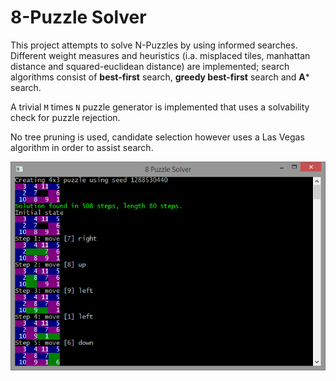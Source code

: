 # 8-Puzzle Solver

This project attempts to solve N-Puzzles by using informed searches. Different weight measures and heuristics (i.a. misplaced tiles, manhattan distance and squared-euclidean distance) are implemented; search algorithms consist of **best-first** search, **greedy best-first** search and **A*** search.

A trivial `M` times `N` puzzle generator is implemented that uses a solvability check for puzzle rejection.

No tree pruning is used, candidate selection however uses a Las Vegas algorithm in order to assist search.

![Screenshot of the program solving an 4x3 puzzle](screenshot.png?raw=true "Screenshot of the program solving an 4x3 puzzle")
